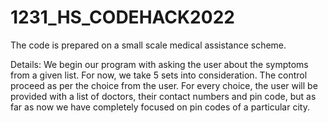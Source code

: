 # 1231_HS_CODEHACK2022
The code is prepared on a small scale medical assistance scheme.



   Details: We begin our program with asking the user about the
   symptoms from a given list. For now, we take 5 sets into
   consideration. The control proceed as per the choice from the
   user. For every choice, the user will be provided with a list of
   doctors, their contact numbers and pin code, but as far as now we
   have completely focused on pin codes of a particular city. 
